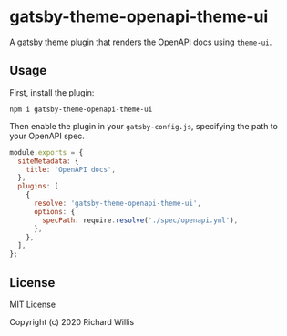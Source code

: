 # gatsby-theme-openapi-theme-ui

A gatsby theme plugin that renders the OpenAPI docs using `theme-ui`.

## Usage

First, install the plugin:

```
npm i gatsby-theme-openapi-theme-ui
```

Then enable the plugin in your `gatsby-config.js`, specifying the path to your OpenAPI spec.

```js
module.exports = {
  siteMetadata: {
    title: 'OpenAPI docs',
  },
  plugins: [
    {
      resolve: 'gatsby-theme-openapi-theme-ui',
      options: {
        specPath: require.resolve('./spec/openapi.yml'),
      },
    },
  ],
};
```

## License

MIT License

Copyright (c) 2020 Richard Willis
